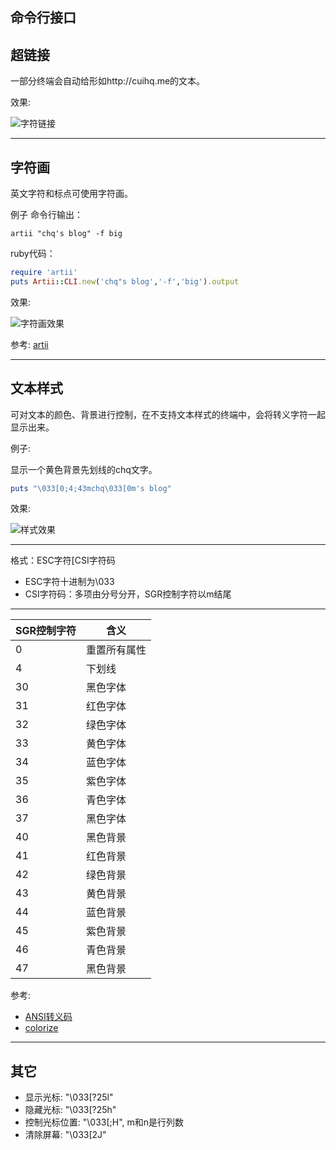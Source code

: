 命令行接口
--------------

## 超链接
一部分终端会自动给形如http://cuihq.me的文本。

效果:

![字符链接](/cli_text_a.jpg "字符链接")

------------------------------------------------

## 字符画
英文字符和标点可使用字符画。

例子
命令行输出：

```shell
artii "chq's blog" -f big
```

ruby代码：

```ruby
require 'artii'
puts Artii::CLI.new('chq"s blog','-f','big').output
```

效果:

![字符画效果](/cli_text_image.jpg "字符画效果")

参考:
[artii](https://github.com/miketierney/artii "artii")

---------------------------------------------------------

## 文本样式
可对文本的颜色、背景进行控制，在不支持文本样式的终端中，会将转义字符一起显示出来。

例子:

显示一个黄色背景先划线的chq文字。

```ruby
puts "\033[0;4;43mchq\033[0m's blog"
```

效果:

![样式效果](/cli_text_style.jpg "样式效果")

---------------------------------------------------------

格式：ESC字符[CSI字符码

* ESC字符十进制为\033
* CSI字符码：多项由分号分开，SGR控制字符以m结尾

----------------------------------------------------------

SGR控制字符 | 含义
------|------
0  | 重置所有属性
4  | 下划线
30 | 黑色字体
31 | 红色字体
32 | 绿色字体
33 | 黄色字体
34 | 蓝色字体
35 | 紫色字体
36 | 青色字体
37 | 黑色字体
40 | 黑色背景
41 | 红色背景
42 | 绿色背景
43 | 黄色背景
44 | 蓝色背景
45 | 紫色背景
46 | 青色背景
47 | 黑色背景

参考:

* [ANSI转义码](http://en.wikipedia.org/wiki/ANSI_escape_code "ANSI转义码")
* [colorize](https://github.com/fazibear/colorize, "colorize")

--------------------------------------------------------------------------------

## 其它

* 显示光标: "\\033\[?25l"
* 隐藏光标: "\\033\[?25h"
* 控制光标位置: "\\033\[<m>;<n>H", m和n是行列数
* 清除屏幕: "\\033\[2J"
